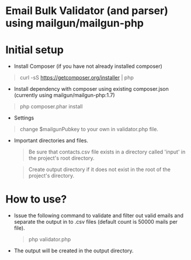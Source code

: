 Email Bulk Validator (and parser) using mailgun/mailgun-php
===================================

# Initial setup 
* Install Composer (if you have not already installed composer)
> curl -sS https://getcomposer.org/installer | php

* Install dependency with composer using existing composer.json (currently using mailgun/mailgun-php:1.7)
>php composer.phar install

* Settings
> change $mailgunPubkey to your own in validator.php file.

*  Important directories and files.

    >Be sure that contacts.csv file exists in a directory called 'input' in the project's root directory.
    
    >Create output directory if it does not exist in the root of the project's directory.

# How to use?
*  Issue the following command to validate and filter out valid emails and separate the output in to .csv files (default count is 50000 mails per file).

    > php validator.php
    
*   The output will be created in the output directory.
